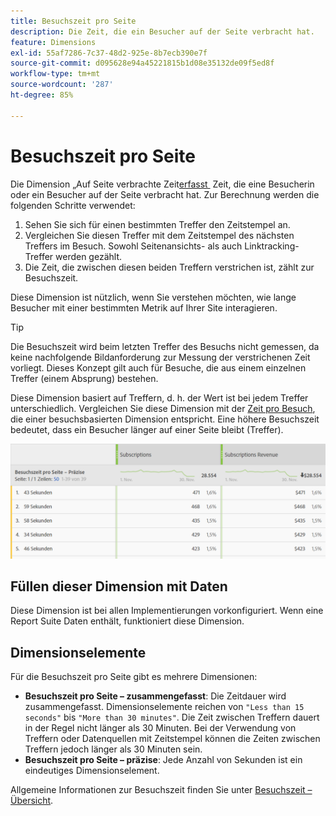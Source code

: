 ```yaml
---
title: Besuchszeit pro Seite
description: Die Zeit, die ein Besucher auf der Seite verbracht hat.
feature: Dimensions
exl-id: 55af7286-7c37-48d2-925e-8b7ecb390e7f
source-git-commit: d095628e94a45221815b1d08e35132de09f5ed8f
workflow-type: tm+mt
source-wordcount: '287'
ht-degree: 85%

---
```


# Besuchszeit pro Seite

Die Dimension „Auf Seite verbrachte Zeit[&#x200B; erfasst &#x200B;](overview.md) Zeit, die eine Besucherin oder ein Besucher auf der Seite verbracht hat. Zur Berechnung werden die folgenden Schritte verwendet:

1. Sehen Sie sich für einen bestimmten Treffer den Zeitstempel an.
2. Vergleichen Sie diesen Treffer mit dem Zeitstempel des nächsten Treffers im Besuch. Sowohl Seitenansichts- als auch Linktracking-Treffer werden gezählt.
3. Die Zeit, die zwischen diesen beiden Treffern verstrichen ist, zählt zur Besuchszeit.

Diese Dimension ist nützlich, wenn Sie verstehen möchten, wie lange Besucher mit einer bestimmten Metrik auf Ihrer Site interagieren.

>[!TIP]
>
>Die Besuchszeit wird beim letzten Treffer des Besuchs nicht gemessen, da keine nachfolgende Bildanforderung zur Messung der verstrichenen Zeit vorliegt. Dieses Konzept gilt auch für Besuche, die aus einem einzelnen Treffer (einem Absprung) bestehen.

Diese Dimension basiert auf Treffern, d. h. der Wert ist bei jedem Treffer unterschiedlich. Vergleichen Sie diese Dimension mit der [Zeit pro Besuch](time-spent-per-visit.md), die einer besuchsbasierten Dimension entspricht. Eine höhere Besuchszeit bedeutet, dass ein Besucher länger auf einer Seite bleibt (Treffer).

![Besuchszeit pro Seite](../metrics/assets/time-spent2.png)

## Füllen dieser Dimension mit Daten

Diese Dimension ist bei allen Implementierungen vorkonfiguriert. Wenn eine Report Suite Daten enthält, funktioniert diese Dimension.

## Dimensionselemente

Für die Besuchszeit pro Seite gibt es mehrere Dimensionen:

* **Besuchszeit pro Seite – zusammengefasst**: Die Zeitdauer wird zusammengefasst. Dimensionselemente reichen von `"Less than 15 seconds"` bis `"More than 30 minutes"`. Die Zeit zwischen Treffern dauert in der Regel nicht länger als 30 Minuten. Bei der Verwendung von Treffern oder Datenquellen mit Zeitstempel können die Zeiten zwischen Treffern jedoch länger als 30 Minuten sein.
* **Besuchszeit pro Seite – präzise**: Jede Anzahl von Sekunden ist ein eindeutiges Dimensionselement.

Allgemeine Informationen zur Besuchszeit finden Sie unter [Besuchszeit – Übersicht](../metrics/time-spent.md).
